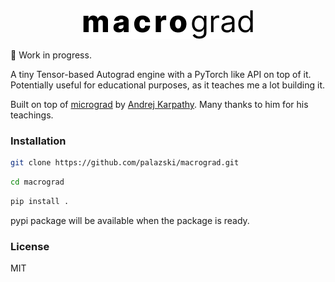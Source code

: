 <p align="center" style='margin-top: 2rem'>
  <img src="macrograd.png" alt="macrograd">
</p>

🚧 Work in progress.

A tiny Tensor-based Autograd engine with a PyTorch like API on top of it. Potentially useful for educational purposes, as it teaches me a lot building it.

Built on top of [micrograd](https://github.com/karpathy/micrograd) by [Andrej Karpathy](https://github.com/karpathy). Many thanks to him for his teachings.

### Installation

```bash
git clone https://github.com/palazski/macrograd.git
```
```bash
cd macrograd
```

```bash
pip install .
```

pypi package will be available when the package is ready.

### License

MIT
